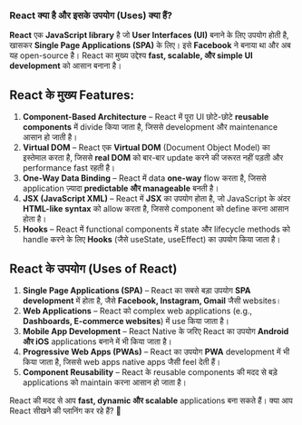### **React क्या है और इसके उपयोग (Uses) क्या हैं?**  

**React** एक **JavaScript library** है जो **User Interfaces (UI)** बनाने के लिए उपयोग होती है, खासकर **Single Page Applications (SPA)** के लिए। इसे **Facebook** ने बनाया था और अब यह open-source है। React का मुख्य उद्देश्य **fast, scalable, और simple UI development** को आसान बनाना है।  

## **React के मुख्य Features:**  
1. **Component-Based Architecture** – React में पूरा UI छोटे-छोटे **reusable components** में divide किया जाता है, जिससे development और maintenance आसान हो जाती है।  
2. **Virtual DOM** – React एक **Virtual DOM** (Document Object Model) का इस्तेमाल करता है, जिससे **real DOM** को बार-बार update करने की जरूरत नहीं पड़ती और performance fast रहती है।  
3. **One-Way Data Binding** – React में data **one-way** flow करता है, जिससे application ज़्यादा **predictable और manageable** बनती है।  
4. **JSX (JavaScript XML)** – React में **JSX** का उपयोग होता है, जो JavaScript के अंदर **HTML-like syntax** को allow करता है, जिससे component को define करना आसान होता है।  
5. **Hooks** – React में functional components में state और lifecycle methods को handle करने के लिए **Hooks** (जैसे useState, useEffect) का उपयोग किया जाता है।  

## **React के उपयोग (Uses of React)**  
1. **Single Page Applications (SPA)** – React का सबसे बड़ा उपयोग **SPA development** में होता है, जैसे **Facebook, Instagram, Gmail** जैसी websites।  
2. **Web Applications** – React को complex web applications (e.g., **Dashboards, E-commerce websites**) में use किया जाता है।  
3. **Mobile App Development** – React Native के जरिए React का उपयोग **Android और iOS** applications बनाने में भी किया जाता है।  
4. **Progressive Web Apps (PWAs)** – React का उपयोग **PWA** development में भी किया जाता है, जिससे web apps native apps जैसी feel देती हैं।  
5. **Component Reusability** – React के reusable components की मदद से बड़े applications को maintain करना आसान हो जाता है।  

React की मदद से आप **fast, dynamic और scalable** applications बना सकते हैं। क्या आप React सीखने की प्लानिंग कर रहे हैं? 🚀